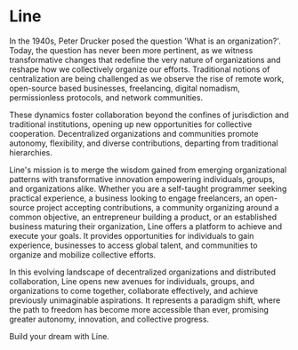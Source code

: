 # Line

In the 1940s, Peter Drucker posed the question 'What is an organization?'. Today, the question has never been more pertinent, as we witness transformative changes that redefine the very nature of organizations and reshape how we collectively organize our efforts. Traditional notions of centralization are being challenged as we observe the rise of remote work, open-source based businesses, freelancing, digital nomadism, permissionless protocols, and network communities.

These dynamics foster collaboration beyond the confines of jurisdiction and traditional institutions, opening up new opportunities for collective cooperation. Decentralized organizations and communities promote autonomy, flexibility, and diverse contributions, departing from traditional hierarchies.

Line's mission is to merge the wisdom gained from emerging organizational patterns with transformative innovation empowering individuals, groups, and organizations alike. Whether you are a self-taught programmer seeking practical experience, a business looking to engage freelancers, an open-source project accepting contributions, a community organizing around a common objective, an entrepreneur building a product, or an established business maturing their organization, Line offers a platform to achieve and execute your goals. It provides opportunities for individuals to gain experience, businesses to access global talent, and communities to organize and mobilize collective efforts.

In this evolving landscape of decentralized organizations and distributed collaboration, Line opens new avenues for individuals, groups, and organizations to come together, collaborate effectively, and achieve previously unimaginable aspirations. It represents a paradigm shift, where the path to freedom has become more accessible than ever, promising greater autonomy, innovation, and collective progress.

Build your dream with Line.
